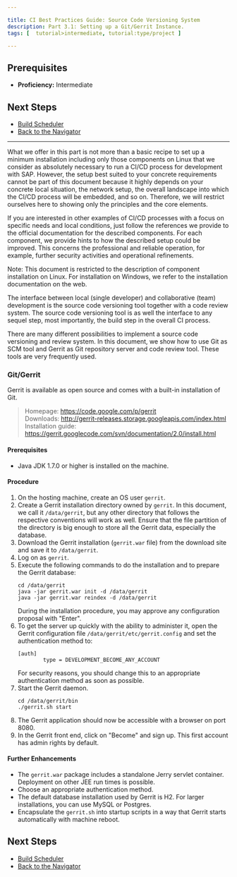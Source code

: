 ```yaml
---

title: CI Best Practices Guide: Source Code Versioning System
description: Part 3.1: Setting up a Git/Gerrit Instance.
tags: [  tutorial>intermediate, tutorial:type/project ]

---
```


## Prerequisites

  - **Proficiency:** Intermediate

## Next Steps
 
  - [Build Scheduler](http://go.sap.com/developer/tutorials/ci-best-practices-build.html)
  - [Back to the Navigator](http://go.sap.com/developer/tutorials/ci-best-practices-intro.html)

---


What we offer in this part is not more than a basic recipe to set up a minimum installation including only those components on Linux that we consider as absolutely necessary to run a CI/CD process for development with SAP. However, the setup best suited to your concrete requirements cannot be part of this document because it highly depends on your concrete local situation, the network setup, the overall landscape into which the CI/CD process will be embedded, and so on. Therefore, we will restrict ourselves here to showing only the principles and the core elements.

If you are interested in other examples of CI/CD processes with a focus on specific needs and local conditions, just follow the references we provide to the official documentation for the described components. For each component, we provide hints to how the described setup could be improved. This concerns the professional and reliable operation, for example, further security activities and operational refinements.

Note: This document is restricted to the description of component installation on Linux. For installation on Windows, we refer to the installation documentation on the web.



The interface between local (single developer) and collaborative (team) development is the source code versioning tool together with a code review system. The source code versioning tool is as well the interface to any sequel step, most importantly, the build step in the overall CI process.

There are many different possibilities to implement a source code versioning and review system. In this document, we show
how to use Git as SCM tool and Gerrit as Git repository server and code review tool.
These tools are very frequently used.

### Git/Gerrit

Gerrit is available as open source and comes with a built-in installation of Git.

> Homepage: https://code.google.com/p/gerrit  
> Downloads: http://gerrit-releases.storage.googleapis.com/index.html  
> Installation guide: https://gerrit.googlecode.com/svn/documentation/2.0/install.html  

#### Prerequisites

  - Java JDK 1.7.0 or higher is installed on the machine.

#### Procedure

  1. On the hosting machine, create an OS user `gerrit`.
  2. Create a Gerrit installation directory owned by `gerrit`. 
     In this document, we call it `/data/gerrit`, but any other directory that follows the respective conventions will work as well. 
     Ensure that the file partition of the directory is big enough to store all the Gerrit data, especially the database.
  3. Download the Gerrit installation (`gerrit.war` file) from the download site and save it to `/data/gerrit`.
  4. Log on as `gerrit`.
  5. Execute the following commands to do the installation and to prepare the Gerrit database:
     ```
     cd /data/gerrit
     java -jar gerrit.war init -d /data/gerrit
     java -jar gerrit.war reindex -d /data/gerrit
     ```
     During the installation procedure, you may approve any configuration proposal with "Enter".
  6. To get the server up quickly with the ability to administer it, open the Gerrit configuration file `/data/gerrit/etc/gerrit.config` and set the authentication method to:
     ```
     [auth]
             type = DEVELOPMENT_BECOME_ANY_ACCOUNT
     ```
     For security reasons, you should change this to an appropriate authentication method as soon as possible.
  7. Start the Gerrit daemon.
     ```
     cd /data/gerrit/bin
     ./gerrit.sh start
     ```
  8. The Gerrit application should now be accessible with a browser on port 8080.
  9. In the Gerrit front end, click on "Become" and sign up. 
     This first account has admin rights by default.

#### Further Enhancements

  - The `gerrit.war` package includes a standalone Jerry servlet container. Deployment on other JEE run times is possible.
  - Choose an appropriate authentication method.
  - The default database installation used by Gerrit is H2. For larger installations, you can use MySQL or Postgres.
  - Encapsulate the `gerrit.sh` into startup scripts in a way that Gerrit starts automatically with machine reboot.


## Next Steps
 
  - [Build Scheduler](http://go.sap.com/developer/tutorials/ci-best-practices-build.html)
  - [Back to the Navigator](http://go.sap.com/developer/tutorials/ci-best-practices-intro.html)
